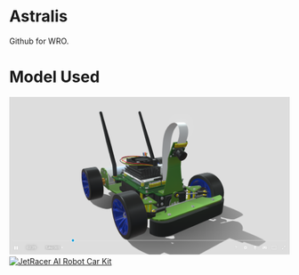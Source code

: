 # Astralis
Github for WRO.



# Model Used
![JetRacer AI Robot Car](resources/preview.png)
[![JetRacer AI Robot Car Kit](https://sketchfab.com/static/thumbnail.png)](https://sketchfab.com/3d-models/jetracer-ai-robot-car-kit-for-nvidia-jetson-a6e25e470de1425281f17aba1a721f7d)
